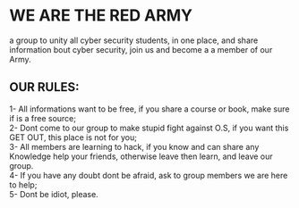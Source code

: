 # WE ARE THE RED ARMY

a group to unity all cyber security students, in one place, and share information bout cyber security, join us and become a a member of our Army. 


## OUR RULES: 
1- All informations want to be free, if you share a course or book, make sure if is a free source;  
2- Dont come to our group to make stupid fight against O.S, if you want this GET OUT, this place is not for you;  
3- All members are learning to hack, if you know and can share any Knowledge help your friends, otherwise leave then learn, and leave our group.  
4- If you have any doubt dont be afraid, ask to group members we are here to help;  
5- Dont be idiot, please.  
